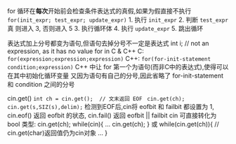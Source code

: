 for 循环在**每次**开始前会检查条件表达式的真假,如果为假直接不执行
  `for(init_expr; test_expr; update_expr)`
    1. 执行 `init_expr`
    2. 判断 `test_expr`
      真 则进入 3, 否则进入 5
    3. 执行循环体
    4. 执行 `update_expr`
    5. 跳出循环

表达式加上分号都变为语句,但语句去掉分号不一定是表达式
  int i;  // not an expression, as it has no value
for in C & C++
  C: `for(expression;expression;expression)`
  C++: `for(for-init-statement condition;expression)`
    C++ 中让 for 第一个为语句(而非C中的表达式),使得可以在其中初始化循环变量
    又因为语句有自己的分号,因此省略了 for-init-statement 和 condition 之间的分号

cin.get()
  `int ch = cin.get();  // 文末返回 EOF `
  `cin.get(ch);`
  `cin.get(s,SIZ(s),delim);`
  检测到EOF后,cin将 eofbit 和 failbit 都设置为 1, cin.eof() 返回 eofbit 的状态, cin.fail() 返回 eofbit || failbit
  cin 可直接转化为 bool 类型:
    cin.get(ch);
    while(cin){
      ...
      cin.get(ch);
    }
    或
    while(cin.get(ch)){ // cin.get(char)返回值仍为cin对象
      ...
    }

